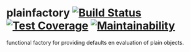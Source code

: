 # plainfactory [![Build Status](https://travis-ci.org/CarloPalinckx/plainfactory.svg?branch=master)](https://travis-ci.org/CarloPalinckx/plainfactory)  [![Test Coverage](https://api.codeclimate.com/v1/badges/b61c1882ac6850e494ae/test_coverage)](https://codeclimate.com/github/CarloPalinckx/plainfactory/test_coverage) [![Maintainability](https://api.codeclimate.com/v1/badges/b61c1882ac6850e494ae/maintainability)](https://codeclimate.com/github/CarloPalinckx/plainfactory/maintainability)

functional factory for providing defaults en evaluation of plain objects.
